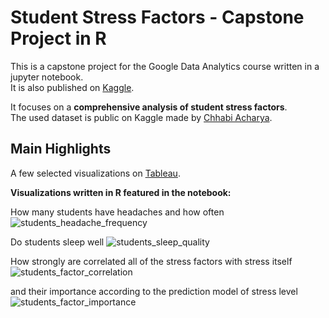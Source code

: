 # Student Stress Factors - Capstone Project in R

This is a capstone project for the Google Data Analytics course written in a jupyter notebook. \
It is also published on [Kaggle](https://www.kaggle.com/code/sofianako/student-stress-factors-capstone-project-in-r).

It focuses on a **comprehensive analysis of student stress factors**. \
The used dataset is public on Kaggle made by [Chhabi Acharya](https://www.kaggle.com/datasets/rxnach/student-stress-factors-a-comprehensive-analysis).


## Main Highlights

A few selected visualizations on [Tableau](https://public.tableau.com/app/profile/sofia.nakonechna/viz/StudentStressFactors_17296963559260/SleepQuality_1).

**Visualizations written in R featured in the notebook:**

How many students have headaches and how often
![students_headache_frequency](https://github.com/user-attachments/assets/2226c13e-58bc-4a13-b801-0db4d47bbc15)

Do students sleep well
![students_sleep_quality](https://github.com/user-attachments/assets/0dcda426-3741-4ad2-904f-e25d16c11aa6)

How strongly are correlated all of the stress factors with stress itself
![students_factor_correlation](https://github.com/user-attachments/assets/ee9c86eb-51c8-481f-b3e0-ff2d36a6ee13)

and their importance according to the prediction model of stress level
![students_factor_importance](https://github.com/user-attachments/assets/d88c8527-a6a8-4b27-ba23-2ce625079415)

